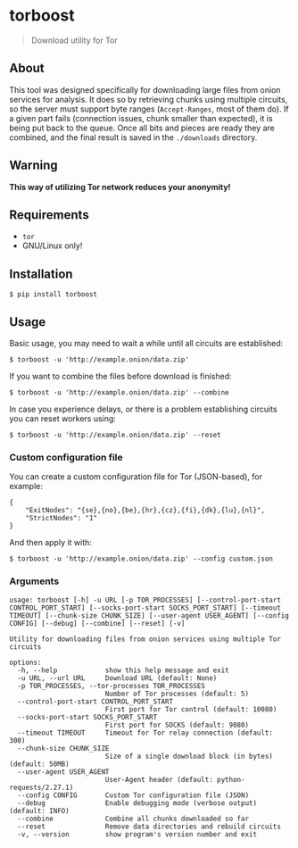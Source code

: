 # torboost

> Download utility for Tor

## About

This tool was designed specifically for downloading large files from onion services for analysis. It does so by retrieving chunks using multiple circuits, so the server must support byte ranges (`Accept-Ranges`, most of them do). If a given part fails (connection issues, chunk smaller than expected), it is being put back to the queue. Once all bits and pieces are ready they are combined, and the final result is saved in the `./downloads` directory.

## Warning

**This way of utilizing Tor network reduces your anonymity!**

## Requirements

* `tor`
* GNU/Linux only!

## Installation

`$ pip install torboost`

## Usage

Basic usage, you may need to wait a while until all circuits are established:

`$ torboost -u 'http://example.onion/data.zip'`

If you want to combine the files before download is finished:

`$ torboost -u 'http://example.onion/data.zip' --combine`

In case you experience delays, or there is a problem establishing circuits you can reset workers using:

`$ torboost -u 'http://example.onion/data.zip' --reset`

### Custom configuration file

You can create a custom configuration file for Tor (JSON-based), for example:

```
{
    "ExitNodes": "{se},{no},{be},{hr},{cz},{fi},{dk},{lu},{nl}",
    "StrictNodes": "1"
}
```

And then apply it with:

`$ torboost -u 'http://example.onion/data.zip' --config custom.json`

### Arguments

```
usage: torboost [-h] -u URL [-p TOR_PROCESSES] [--control-port-start CONTROL_PORT_START] [--socks-port-start SOCKS_PORT_START] [--timeout TIMEOUT] [--chunk-size CHUNK_SIZE] [--user-agent USER_AGENT] [--config CONFIG] [--debug] [--combine] [--reset] [-v]

Utility for downloading files from onion services using multiple Tor circuits

options:
  -h, --help            show this help message and exit
  -u URL, --url URL     Download URL (default: None)
  -p TOR_PROCESSES, --tor-processes TOR_PROCESSES
                        Number of Tor processes (default: 5)
  --control-port-start CONTROL_PORT_START
                        First port for Tor control (default: 10080)
  --socks-port-start SOCKS_PORT_START
                        First port for SOCKS (default: 9080)
  --timeout TIMEOUT     Timeout for Tor relay connection (default: 300)
  --chunk-size CHUNK_SIZE
                        Size of a single download block (in bytes) (default: 50MB)
  --user-agent USER_AGENT
                        User-Agent header (default: python-requests/2.27.1)
  --config CONFIG       Custom Tor configuration file (JSON)
  --debug               Enable debugging mode (verbose output) (default: INFO)
  --combine             Combine all chunks downloaded so far
  --reset               Remove data directories and rebuild circuits
  -v, --version         show program's version number and exit
```

